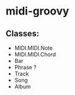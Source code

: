 # midi-groovy

## Classes:
- MIDI.MIDI.Note
- MIDI.MIDI.Chord
- Bar
- Phrase ?
- Track
- Song
- Album

